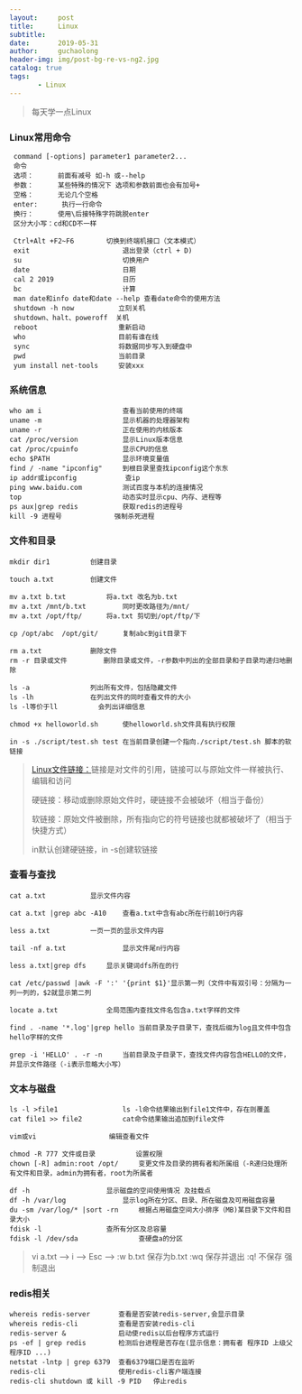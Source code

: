 ```yaml
---
layout:     post
title:      Linux
subtitle:   
date:       2019-05-31
author:     guchaolong
header-img: img/post-bg-re-vs-ng2.jpg
catalog: true
tags:
       - Linux
---
```

> 每天学一点Linux

### Linux常用命令

     command [-options] parameter1 parameter2...  
     命令  
     选项：      前面有减号 如-h 或--help  
     参数：      某些特殊的情况下 选项和参数前面也会有加号+  
     空格：      无论几个空格   
     enter:      执行一行命令  
     换行：      使用\后接特殊字符跳脱enter  
     区分大小写：cd和CD不一样
     
     Ctrl+Alt +F2~F6	    切换到终端机接口（文本模式）
     exit                       退出登录（ctrl + D)
     su                         切换用户
     date                       日期
     cal 2 2019                 日历
     bc                         计算
     man date和info date和date --help 查看date命令的使用方法
     shutdown -h now           立刻关机  
     shutdown、halt、poweroff  关机  
     reboot                    重新启动  
     who                       目前有谁在线  
     sync                      将数据同步写入到硬盘中  
     pwd                       当前目录
     yum install net-tools     安装xxx  

### 系统信息
    who am i                    查看当前使用的终端
    uname -m					显示机器的处理器架构
    uname -r					正在使用的内核版本
    cat /proc/version			显示Linux版本信息
    cat /proc/cpuinfo			显示CPU的信息
    echo $PATH					显示环境变量值
    find / -name "ipconfig"		到根目录里查找ipconfig这个东东
    ip addr或ipconfig		    查ip
    ping www.baidu.com			测试百度与本机的连接情况
    top							动态实时显示cpu、内存、进程等
    ps aux|grep redis			获取redis的进程号
    kill -9 进程号				强制杀死进程



### 文件和目录

```
mkdir dir1			创建目录

touch a.txt			创建文件

mv a.txt b.txt 			将a.txt 改名为b.txt
mv a.txt /mnt/b.txt 		同时更改路径为/mnt/
mv a.txt /opt/ftp/ 		将a.txt 剪切到/opt/ftp/下

cp /opt/abc  /opt/git/		复制abc到git目录下

rm a.txt			删除文件
rm -r 目录或文件			删除目录或文件，-r参数中列出的全部目录和子目录均递归地删除

ls -a				列出所有文件，包括隐藏文件
ls -lh				在列出文件的同时查看文件的大小
ls -l等价于ll			会列出详细信息

chmod +x helloworld.sh		使helloworld.sh文件具有执行权限

in -s ./script/test.sh test	在当前目录创建一个指向./script/test.sh 脚本的软链接
```

> [Linux文件链接：](https://www.cnblogs.com/wmxz/p/3388836.html)链接是对文件的引用，链接可以与原始文件一样被执行、编辑和访问
>
> 硬链接：移动或删除原始文件时，硬链接不会被破坏（相当于备份）
>
> 软链接：原始文件被删除，所有指向它的符号链接也就都被破坏了（相当于快捷方式）
>
> in默认创建硬链接，in -s创建软链接  



### 查看与查找

```
cat a.txt			显示文件内容

cat a.txt |grep abc -A10	查看a.txt中含有abc所在行前10行内容

less a.txt			一页一页的显示文件内容

tail -nf a.txt		        显示文件尾n行内容

less a.txt|grep dfs		显示关键词dfs所在的行

cat /etc/passwd |awk -F ':' '{print $1}'显示第一列（文件中有双引号：分隔为一列一列的，$2就显示第二列

locate a.txt			全局范围内查找文件名包含a.txt字样的文件

find . -name '*.log'|grep hello	当前目录及子目录下，查找后缀为log且文件中包含hello字样的文件

grep -i 'HELLO' . -r -n		当前目录及子目录下，查找文件内容包含HELLO的文件，并显示文件路径（-i表示忽略大小写）
```



### 文本与磁盘

```
ls -l >file1				ls -l命令结果输出到file1文件中，存在则覆盖
cat file1 >> file2			cat命令结果输出追加到file文件

vim或vi					编辑查看文件

chmod -R 777 文件或目录			设置权限
chown [-R] admin:root /opt/		变更文件及目录的拥有者和所属组（-R递归处理所有文件和目录，admin为拥有者，root为所属者

df -h					显示磁盘的空间使用情况 及挂载点
df -h /var/log				显示log所在分区、目录、所在磁盘及可用磁盘容量
du -sm /var/log/* |sort -rn		根据占用磁盘空间大小排序（MB)某目录下文件和目录大小
fdisk -l				查所有分区及总容量
fdisk -l /dev/sda		        查硬盘a的分区

```

> vi  a.txt  —>    i  —>   Esc   —>    :w b.txt 保存为b.txt          :wq 保存并退出     :q! 不保存 强制退出

### redis相关    

    whereis redis-server       查看是否安装redis-server,会显示目录
    whereis redis-cli          查看是否安装redis-cli  
    redis-server &             启动使redis以后台程序方式运行  
    ps -ef | grep redis        检测后台进程是否存在(显示信息：拥有者 程序ID 上级父程序ID ...)  
    netstat -lntp | grep 6379  查看6379端口是否在监听
    redis-cli                  使用redis-cli客户端连接  
    redis-cli shutdown 或 kill -9 PID   停止redis 



